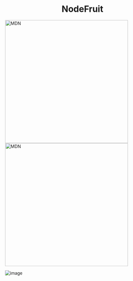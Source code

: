 <h1 align="center"> NodeFruit </h1>


<img src="https://user-images.githubusercontent.com/30556710/224397875-3ee6a099-8e96-4759-bd93-aa964b7a7518.png" alt="MDN" width="400" height="auto">

<img src="https://user-images.githubusercontent.com/30556710/224398016-c8f73de4-e50b-4b3f-a6f9-d00994d4f4cc.png" alt="MDN" width="400" height="auto">

![image](https://user-images.githubusercontent.com/30556710/224398016-c8f73de4-e50b-4b3f-a6f9-d00994d4f4cc.png)

